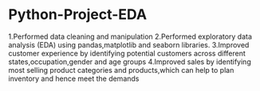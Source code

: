 # Python-Project-EDA
1.Performed data cleaning and manipulation                                                                                                                              2.Performed exploratory data analysis (EDA) using pandas,matplotlib and seaborn libraries.                                                                              3.Improved customer experience by identifying potential customers across different states,occupation,gender and age groups                                             4.Improved sales by identifying most selling product categories and products,which can help to plan inventory and hence meet the demands
